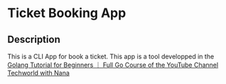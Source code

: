 # Ticket Booking App
## Description
This is a CLI App for book a ticket. This app is a tool developped in the [Golang Tutorial for Beginners ｜ Full Go Course of the YouTube Channel Techworld with Nana ](https://www.youtube.com/watch?v=yyUHQIec83I)